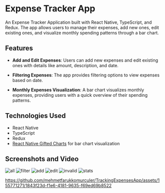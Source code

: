 # Expense Tracker App

An Expense Tracker Application built with React Native, TypeScript, and Redux. The app allows users to manage their expenses, add new ones, edit existing ones, and visualize monthly spending patterns through a bar chart.

## Features

- **Add and Edit Expenses**: Users can add new expenses and edit existing ones with details like amount, description, and date.

- **Filtering Expenses**: The app provides filtering options to view expenses based on date.

- **Monthly Expenses Visualization**: A bar chart visualizes monthly expenses, providing users with a quick overview of their spending patterns.

## Technologies Used

- React Native
- TypeScript
- Redux
- [React Native Gifted Charts](https://gifted-charts.web.app/barchart) for bar chart visualization

## Screenshots and Video

![all](https://github.com/mehmetfarukkomurculer/TrackingExpensesApp/assets/155771271/d49be79f-1353-4ab6-ad0f-ff508529c3fd)
![filter](https://github.com/mehmetfarukkomurculer/TrackingExpensesApp/assets/155771271/b4416f8f-0da5-4013-95e8-de11e6ba7416)
![add](https://github.com/mehmetfarukkomurculer/TrackingExpensesApp/assets/155771271/5163bf7b-9b27-48f6-9f1e-bb06ed2fd25d)
![edit](https://github.com/mehmetfarukkomurculer/TrackingExpensesApp/assets/155771271/bbabeefb-e4c4-49c6-a547-8b368321b19c)
![invalid](https://github.com/mehmetfarukkomurculer/TrackingExpensesApp/assets/155771271/41e1cbad-8c1f-4d76-8156-4f27d87962d7)
![stats](https://github.com/mehmetfarukkomurculer/TrackingExpensesApp/assets/155771271/0a93e04a-c817-4fae-8886-c4aa3f11a848)

https://github.com/mehmetfarukkomurculer/TrackingExpensesApp/assets/155771271/1843f23d-f1e6-4181-9635-f69ed69b8522



